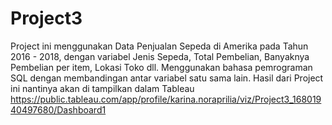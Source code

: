 # Project3
Project ini menggunakan Data Penjualan Sepeda di Amerika pada Tahun 2016 - 2018, dengan variabel Jenis Sepeda, Total Pembelian, Banyaknya Pembelian per item, Lokasi Toko dll.
Menggunakan bahasa pemrograman SQL dengan membandingan antar variabel satu sama lain.
Hasil dari Project ini nantinya akan di tampilkan dalam Tableau https://public.tableau.com/app/profile/karina.noraprilia/viz/Project3_16801940497680/Dashboard1
